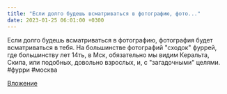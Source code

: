```yaml
---
title: "Если долго будешь всматриваться в фотографию, фото..."
date: 2023-01-25 06:01:00 +0300
---
```


Если долго будешь всматриваться в фотографию, фотография будет всматриваться в тебя. На большинстве фотографий "сходок" фуррей, где большинству лет 14ть, в Мск, обязательно мы видим Керальта, Скипа, или подобных, довольно взрослых, и, с "загадочными" целями.
#фурри #москва

[Вложение](/assets/vk_photos/3/73CQ54YvWQA.jpg)

